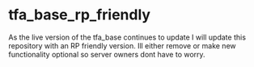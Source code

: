 # tfa_base_rp_friendly
As the live version of the tfa_base continues to update I will update this repository with an RP friendly version. Ill either remove or make new functionality optional so server owners dont have to worry.
